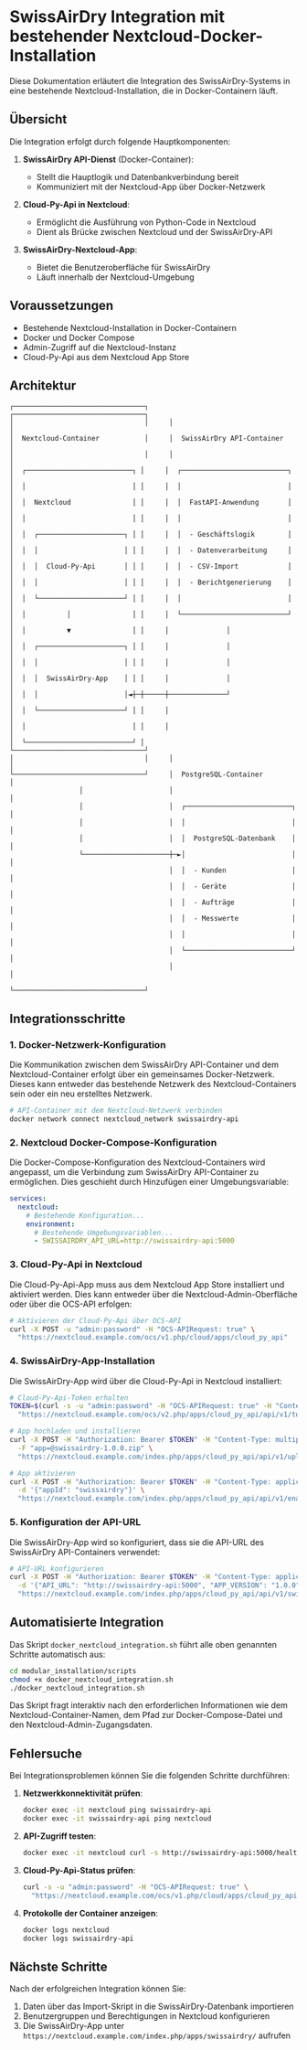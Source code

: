# SwissAirDry Integration mit bestehender Nextcloud-Docker-Installation

Diese Dokumentation erläutert die Integration des SwissAirDry-Systems in eine bestehende Nextcloud-Installation, die in Docker-Containern läuft.

## Übersicht

Die Integration erfolgt durch folgende Hauptkomponenten:

1. **SwissAirDry API-Dienst** (Docker-Container):
   - Stellt die Hauptlogik und Datenbankverbindung bereit
   - Kommuniziert mit der Nextcloud-App über Docker-Netzwerk

2. **Cloud-Py-Api in Nextcloud**:
   - Ermöglicht die Ausführung von Python-Code in Nextcloud
   - Dient als Brücke zwischen Nextcloud und der SwissAirDry-API

3. **SwissAirDry-Nextcloud-App**:
   - Bietet die Benutzeroberfläche für SwissAirDry
   - Läuft innerhalb der Nextcloud-Umgebung

## Voraussetzungen

- Bestehende Nextcloud-Installation in Docker-Containern
- Docker und Docker Compose
- Admin-Zugriff auf die Nextcloud-Instanz
- Cloud-Py-Api aus dem Nextcloud App Store

## Architektur

```
┌────────────────────────────────┐     ┌────────────────────────────────┐
│                                │     │                                │
│  Nextcloud-Container           │     │  SwissAirDry API-Container     │
│                                │     │                                │
│  ┌──────────────────────────┐ │     │  ┌──────────────────────────┐  │
│  │                          │ │     │  │                          │  │
│  │  Nextcloud               │ │     │  │  FastAPI-Anwendung       │  │
│  │                          │ │     │  │                          │  │
│  │  ┌─────────────────────┐ │ │     │  │  - Geschäftslogik        │  │
│  │  │                     │ │ │     │  │  - Datenverarbeitung     │  │
│  │  │  Cloud-Py-Api       │ │ │     │  │  - CSV-Import            │  │
│  │  │                     │ │ │     │  │  - Berichtgenerierung    │  │
│  │  └─────────────────────┘ │ │     │  │                          │  │
│  │          │               │ │     │  └──────────────────────────┘  │
│  │          ▼               │ │     │              │                 │
│  │  ┌─────────────────────┐ │ │     │              │                 │
│  │  │                     │ │ │     │              │                 │
│  │  │  SwissAirDry-App    │ │ │     │              │                 │
│  │  │                     │◄┼─┼─────┼──────────────┘                 │
│  │  └─────────────────────┘ │ │     │                                │
│  │                          │ │     │                                │
│  └──────────────────────────┘ │     └────────────────────────────────┘
│                                │     │                                │
└────────────────────────────────┘     │  PostgreSQL-Container          │
                 │                     │                                │
                 │                     │  ┌──────────────────────────┐  │
                 │                     │  │                          │  │
                 │                     │  │  PostgreSQL-Datenbank    │  │
                 └─────────────────────┼─►│                          │  │
                                       │  │  - Kunden                │  │
                                       │  │  - Geräte                │  │
                                       │  │  - Aufträge              │  │
                                       │  │  - Messwerte             │  │
                                       │  │                          │  │
                                       │  └──────────────────────────┘  │
                                       │                                │
                                       └────────────────────────────────┘
```

## Integrationsschritte

### 1. Docker-Netzwerk-Konfiguration

Die Kommunikation zwischen dem SwissAirDry API-Container und dem Nextcloud-Container erfolgt über ein gemeinsames Docker-Netzwerk. Dieses kann entweder das bestehende Netzwerk des Nextcloud-Containers sein oder ein neu erstelltes Netzwerk.

```bash
# API-Container mit dem Nextcloud-Netzwerk verbinden
docker network connect nextcloud_network swissairdry-api
```

### 2. Nextcloud Docker-Compose-Konfiguration

Die Docker-Compose-Konfiguration des Nextcloud-Containers wird angepasst, um die Verbindung zum SwissAirDry API-Container zu ermöglichen. Dies geschieht durch Hinzufügen einer Umgebungsvariable:

```yaml
services:
  nextcloud:
    # Bestehende Konfiguration...
    environment:
      # Bestehende Umgebungsvariablen...
      - SWISSAIRDRY_API_URL=http://swissairdry-api:5000
```

### 3. Cloud-Py-Api in Nextcloud

Die Cloud-Py-Api-App muss aus dem Nextcloud App Store installiert und aktiviert werden. Dies kann entweder über die Nextcloud-Admin-Oberfläche oder über die OCS-API erfolgen:

```bash
# Aktivieren der Cloud-Py-Api über OCS-API
curl -X POST -u "admin:password" -H "OCS-APIRequest: true" \
  "https://nextcloud.example.com/ocs/v1.php/cloud/apps/cloud_py_api"
```

### 4. SwissAirDry-App-Installation

Die SwissAirDry-App wird über die Cloud-Py-Api in Nextcloud installiert:

```bash
# Cloud-Py-Api-Token erhalten
TOKEN=$(curl -s -u "admin:password" -H "OCS-APIRequest: true" -H "Content-Type: application/json" \
  "https://nextcloud.example.com/ocs/v2.php/apps/cloud_py_api/api/v1/token" | grep -o '"token":"[^"]*"' | cut -d'"' -f4)

# App hochladen und installieren
curl -X POST -H "Authorization: Bearer $TOKEN" -H "Content-Type: multipart/form-data" \
  -F "app=@swissairdry-1.0.0.zip" \
  "https://nextcloud.example.com/index.php/apps/cloud_py_api/api/v1/upload_app"

# App aktivieren
curl -X POST -H "Authorization: Bearer $TOKEN" -H "Content-Type: application/json" \
  -d '{"appId": "swissairdry"}' \
  "https://nextcloud.example.com/index.php/apps/cloud_py_api/api/v1/enable_app"
```

### 5. Konfiguration der API-URL

Die SwissAirDry-App wird so konfiguriert, dass sie die API-URL des SwissAirDry API-Containers verwendet:

```bash
# API-URL konfigurieren
curl -X POST -H "Authorization: Bearer $TOKEN" -H "Content-Type: application/json" \
  -d '{"API_URL": "http://swissairdry-api:5000", "APP_VERSION": "1.0.0"}' \
  "https://nextcloud.example.com/index.php/apps/cloud_py_api/api/v1/swissairdry/config"
```

## Automatisierte Integration

Das Skript `docker_nextcloud_integration.sh` führt alle oben genannten Schritte automatisch aus:

```bash
cd modular_installation/scripts
chmod +x docker_nextcloud_integration.sh
./docker_nextcloud_integration.sh
```

Das Skript fragt interaktiv nach den erforderlichen Informationen wie dem Nextcloud-Container-Namen, dem Pfad zur Docker-Compose-Datei und den Nextcloud-Admin-Zugangsdaten.

## Fehlersuche

Bei Integrationsproblemen können Sie die folgenden Schritte durchführen:

1. **Netzwerkkonnektivität prüfen**:
   ```bash
   docker exec -it nextcloud ping swissairdry-api
   docker exec -it swissairdry-api ping nextcloud
   ```

2. **API-Zugriff testen**:
   ```bash
   docker exec -it nextcloud curl -s http://swissairdry-api:5000/health
   ```

3. **Cloud-Py-Api-Status prüfen**:
   ```bash
   curl -s -u "admin:password" -H "OCS-APIRequest: true" \
     "https://nextcloud.example.com/ocs/v1.php/cloud/apps/cloud_py_api"
   ```

4. **Protokolle der Container anzeigen**:
   ```bash
   docker logs nextcloud
   docker logs swissairdry-api
   ```

## Nächste Schritte

Nach der erfolgreichen Integration können Sie:

1. Daten über das Import-Skript in die SwissAirDry-Datenbank importieren
2. Benutzergruppen und Berechtigungen in Nextcloud konfigurieren
3. Die SwissAirDry-App unter `https://nextcloud.example.com/index.php/apps/swissairdry/` aufrufen